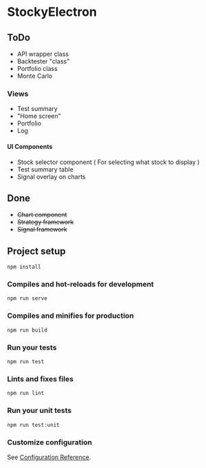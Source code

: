# StockyElectron

## ToDo

-  API wrapper class
-  Backtester "class"
-  Portfolio class
-  Monte Carlo

### Views

-  Test summary
-  "Home screen"
-  Portfolio
-  Log

#### UI Components

-  Stock selector component ( For selecting what stock to display )
-  Test summary table
-  Signal overlay on charts

## Done

-  ~~Chart component~~
-  ~~Strategy framework~~
-  ~~Signal framework~~

## Project setup

```
npm install
```

### Compiles and hot-reloads for development

```
npm run serve
```

### Compiles and minifies for production

```
npm run build
```

### Run your tests

```
npm run test
```

### Lints and fixes files

```
npm run lint
```

### Run your unit tests

```
npm run test:unit
```

### Customize configuration

See [Configuration Reference](https://cli.vuejs.org/config/).
